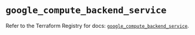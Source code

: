 # `google_compute_backend_service`

Refer to the Terraform Registry for docs: [`google_compute_backend_service`](https://registry.terraform.io/providers/hashicorp/google/6.15.0/docs/resources/compute_backend_service).
